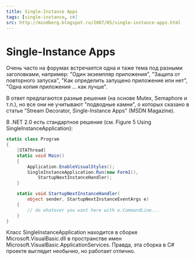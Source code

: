 ```yaml
---
title: Single-Instance Apps
tags: [single-instance, c#]
src: http://mindberg.blogspot.ru/2007/05/single-instance-apps.html
---
```

# Single-Instance Apps
Очень часто на форумах встречается одна и таже тема под разными заголовками, например: "Один экземпляр приложения", "Защита от повторного запуска", "Как определить запущено приложение или нет", "Одна копия приложения ... как лучше".
 
В ответ предлагаются разные решения (на основе Mutex, Semaphore и т.п.), но все они не учитывают "подводные камни", о которых сказано в статье "Stream Decorator, Single-Instance Apps" (MSDN Magazine). 
 
В .NET 2.0 есть стандартное решение (см. Figure 5 Using SingleInstanceApplication):
```c#
static class Program
{
    [STAThread]
    static void Main()
    { 
        Application.EnableVisualStyles();
        SingleInstanceApplication.Run(new Form1(), 
            StartupNextInstanceHandler);
    }

    static void StartupNextInstanceHandler(
        object sender, StartupNextInstanceEventArgs e)
    {
        // do whatever you want here with e.CommandLine...
    }
}
```
Класс SingleInstanceApplication находится в сборке Microsoft.VisualBasic.dll в пространстве имен Microsoft.VisualBasic.ApplicationServices. Правда, эта сборка в C# проекте выглядит необычно, но работает отлично.
